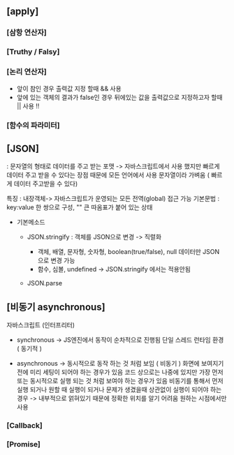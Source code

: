## [apply]

### [삼항 연산자]

### [Truthy / Falsy]

### [논리 연산자]
 - 앞이 참인 경우 출력값 지정 할때 && 사용
 - 앞에 있는 객체의 결과가 false인 경우 뒤에있는 값을 출력값으로 지정하고자 할때 || 사용 !!

### [함수의 파라미터]



## [JSON]
: 문자열의 형태로 데이터를 주고 받는 포맷 
    -> 자바스크립트에서 사용 했지만 
    빠르게 데이터 주고 받을 수 있다는 장점 때문에 모든 언어에서 사용 
    문자열이라 가벼움 ( 빠르게 데이터 주고받을 수 있다)

특징 : 내장객체-> 자바스크립트가 운영되는 모든 전역(global) 접근 가능
기본문법 : key:value 한 쌍으로 구성, "" 큰 따옴표가 붙어 있는 상태 

- 기본메소드
    - JSON.stringify : 객체를 JSON으로 변경 -> 직렬화
        - 객체, 배열, 문자형, 숫자형, boolean(true/false), null 데이터만 JSON 으로 변경 가능 
        - 함수, 심볼, undefined -> JSON.stringify 에서는 적용안됨

    - JSON.parse

## [비동기 asynchronous]
    
자바스크립트 (인터프리터) 
- synchronous -> JS엔진에서 동작이 순차적으로 진행됨 단일 스레드 런타임 환경
                ( 동기적 )

- asynchronous -> 동시적으로 동작 하는 것 처럼 보임 ( 비동기 )
                  화면에 보여지기 전에 미리 세팅이 되어야 하는 경우가 있음
                  코드 상으로는 나중에 있지만 가장 먼저 또는 동시적으로 실행 되는 것 처럼 보여야 하는 경우가 있음 
                  비동기를 통해서 먼저 실행 되거나 원할 때 실행이 되거나
                  문제가 생겼을때 상관없이 실행이 되어야 하는 경우 
                -> 내부적으로 얽혀있기 때문에 정확한 위치를 알기 어려움
                    원하는 시점에서만 사용

### [Callback]

### [Promise]

